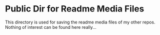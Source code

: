 # Public Dir for Readme Media Files

This directory is used for saving the readme media files of my other repos.
Nothing of interest can be found here really...